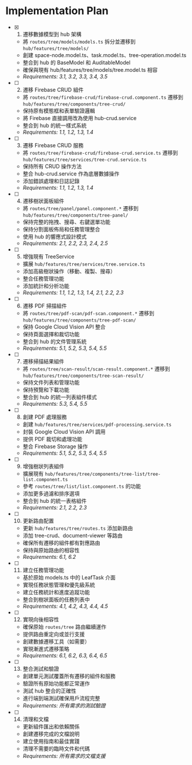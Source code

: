 # Implementation Plan

- [x] 1. 遷移數據模型到 hub 架構



  - 將 `routes/tree/models/models.ts` 拆分並遷移到 `hub/features/tree/models/`
  - 創建 space-node.model.ts、task.model.ts、tree-operation.model.ts
  - 整合到 hub 的 BaseModel 和 AuditableModel
  - 確保與現有 hub/features/tree/models/tree.model.ts 相容
  - _Requirements: 3.1, 3.2, 3.3, 3.4, 3.5_

- [ ] 2. 遷移 Firebase CRUD 組件
  - 將 `routes/tree/firebase-crud/firebase-crud.component.ts` 遷移到 `hub/features/tree/components/tree-crud/`
  - 保持原有模態框和表單驗證邏輯
  - 將 Firebase 直接調用改為使用 hub-crud.service
  - 整合到 hub 的統一樣式系統
  - _Requirements: 1.1, 1.2, 1.3, 1.4_

- [ ] 3. 遷移 Firebase CRUD 服務
  - 將 `routes/tree/firebase-crud/firebase-crud.service.ts` 遷移到 `hub/features/tree/services/tree-crud.service.ts`
  - 保持所有 CRUD 操作方法
  - 整合 hub-crud.service 作為底層數據操作
  - 添加錯誤處理和日誌記錄
  - _Requirements: 1.1, 1.2, 1.3, 1.4_

- [ ] 4. 遷移樹狀面板組件
  - 將 `routes/tree/panel/panel.component.*` 遷移到 `hub/features/tree/components/tree-panel/`
  - 保持完整的拖拽、搜尋、右鍵選單功能
  - 保持分割面板佈局和任務管理整合
  - 使用 hub 的響應式設計模式
  - _Requirements: 2.1, 2.2, 2.3, 2.4, 2.5_

- [ ] 5. 增強現有 TreeService
  - 擴展 `hub/features/tree/services/tree.service.ts`
  - 添加高級樹狀操作（移動、複製、搜尋）
  - 整合任務管理功能
  - 添加統計和分析功能
  - _Requirements: 1.1, 1.2, 1.3, 1.4, 2.1, 2.2, 2.3_

- [ ] 6. 遷移 PDF 掃描組件
  - 將 `routes/tree/pdf-scan/pdf-scan.component.*` 遷移到 `hub/features/tree/components/tree-pdf-scan/`
  - 保持 Google Cloud Vision API 整合
  - 保持頁面選擇和裁切功能
  - 整合到 hub 的文件管理系統
  - _Requirements: 5.1, 5.2, 5.3, 5.4, 5.5_

- [ ] 7. 遷移掃描結果組件
  - 將 `routes/tree/scan-result/scan-result.component.*` 遷移到 `hub/features/tree/components/tree-scan-result/`
  - 保持文件列表和管理功能
  - 保持預覽和下載功能
  - 整合到 hub 的統一列表組件樣式
  - _Requirements: 5.3, 5.4, 5.5_

- [ ] 8. 創建 PDF 處理服務
  - 創建 `hub/features/tree/services/pdf-processing.service.ts`
  - 封裝 Google Cloud Vision API 調用
  - 提供 PDF 裁切和處理功能
  - 整合 Firebase Storage 操作
  - _Requirements: 5.1, 5.2, 5.3, 5.4, 5.5_

- [ ] 9. 增強樹狀列表組件
  - 擴展現有 `hub/features/tree/components/tree-list/tree-list.component.ts`
  - 參考 `routes/tree/list/list.component.ts` 的功能
  - 添加更多過濾和排序選項
  - 整合到 hub 的統一表格組件
  - _Requirements: 2.1, 2.2, 2.3_

- [ ] 10. 更新路由配置
  - 更新 `hub/features/tree/routes.ts` 添加新路由
  - 添加 tree-crud、document-viewer 等路由
  - 確保所有遷移的組件都有對應路由
  - 保持與原始路由的相容性
  - _Requirements: 6.1, 6.2_

- [ ] 11. 建立任務管理功能
  - 基於原始 models.ts 中的 LeafTask 介面
  - 實現任務狀態管理和優先級系統
  - 建立任務統計和進度追蹤功能
  - 整合到樹狀面板的任務列表中
  - _Requirements: 4.1, 4.2, 4.3, 4.4, 4.5_

- [ ] 12. 實現向後相容性
  - 確保原始 `routes/tree` 路由繼續運作
  - 提供路由重定向或並行支援
  - 創建數據遷移工具（如需要）
  - 實現漸進式遷移策略
  - _Requirements: 6.1, 6.2, 6.3, 6.4, 6.5_

- [ ] 13. 整合測試和驗證
  - 創建單元測試覆蓋所有遷移的組件和服務
  - 驗證所有原始功能都正常運作
  - 測試 hub 整合的正確性
  - 進行端到端測試確保用戶流程完整
  - _Requirements: 所有需求的測試驗證_

- [ ] 14. 清理和文檔
  - 更新組件匯出和依賴關係
  - 創建遷移完成的文檔說明
  - 建立使用指南和最佳實踐
  - 清理不需要的臨時文件和代碼
  - _Requirements: 所有需求的文檔支援_